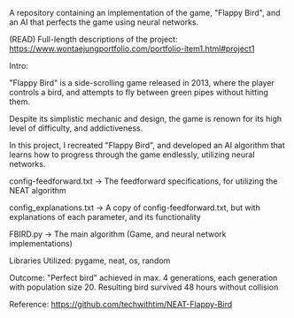 A repository containing an implementation of the game, "Flappy Bird", and an AI that perfects the game using neural networks.

(READ) Full-length descriptions of the project: https://www.wontaejungportfolio.com/portfolio-item1.html#project1

Intro:

"Flappy Bird" is a side-scrolling game released in 2013, where the player controls a bird, and attempts to fly between green pipes without hitting them.

Despite its simplistic mechanic and design, the game is renown for its high level of difficulty, and addictiveness.

In this project, I recreated "Flappy Bird", and developed an AI algorithm that learns how to progress through the game endlessly, utilizing neural networks.

config-feedforward.txt -> The feedforward specifications, for utilizing the NEAT algorithm

config_explanations.txt -> A copy of config-feedforward.txt, but with explanations of each parameter, and its functionality

FBIRD.py -> The main algorithm (Game, and neural network implementations)

Libraries Utilized: pygame, neat, os, random

Outcome: "Perfect bird" achieved in max. 4 generations, each generation with population size 20. Resulting bird survived 48 hours without collision

Reference: https://github.com/techwithtim/NEAT-Flappy-Bird
